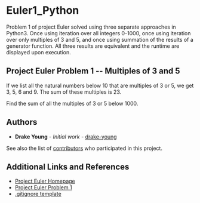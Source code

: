 # Euler1_Python

Problem 1 of project Euler solved using three separate approaches in Python3. Once using iteration over all integers 0-1000, once using iteration over only multiples of 3 and 5, and once using summation of the results of a generator function. All three results are equivalent and the runtime are displayed upon execution.

## Project Euler Problem 1 -- Multiples of 3 and 5

If we list all the natural numbers below 10 that are multiples of 3 or 5, we get 3, 5, 6 and 9. The sum of these multiples is 23.

Find the sum of all the multiples of 3 or 5 below 1000.

## Authors

* **Drake Young** - *Initial work* - [drake-young](https://github.com/drake-young)

See also the list of [contributors](https://github.com/drake-young/Euler1_Python/contributors) who participated in this project.

## Additional Links and References

* [Project Euler Homepage](https://projecteuler.net/about)
* [Project Euler Problem 1](https://projecteuler.net/problem=1)
* [.gitignore template](https://github.com/github/gitignore/blob/master/Global/JetBrains.gitignore)
